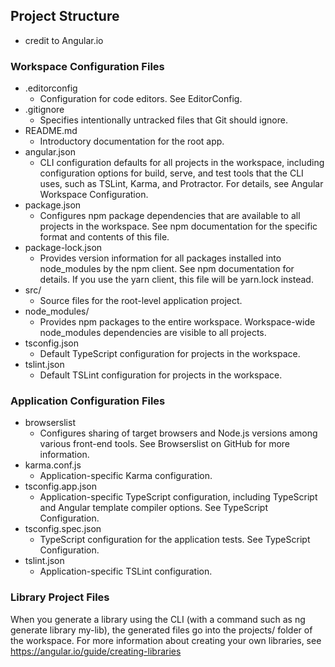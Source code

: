 ## Project Structure

* credit to Angular.io

### Workspace Configuration Files
* .editorconfig
    * Configuration for code editors. See EditorConfig.
* .gitignore
    * Specifies intentionally untracked files that Git should ignore.
* README.md
    * Introductory documentation for the root app.
* angular.json
    * CLI configuration defaults for all projects in the workspace, including configuration options for build, serve, and test tools that the CLI uses, such as TSLint, Karma, and Protractor. For details, see Angular Workspace Configuration.
* package.json 
    * Configures npm package dependencies that are available to all projects in the workspace. See npm documentation for the specific format and contents of this file.
* package-lock.json
    * Provides version information for all packages installed into node_modules by the npm client. See npm documentation for details. If you use the yarn client, this file will be yarn.lock instead.
* src/ 	
    * Source files for the root-level application project.
* node_modules/ 	
    * Provides npm packages to the entire workspace. Workspace-wide node_modules dependencies are visible to all projects.
* tsconfig.json
    * Default TypeScript configuration for projects in the workspace.
* tslint.json 
    * Default TSLint configuration for projects in the workspace.

### Application Configuration Files
* browserslist 	
    * Configures sharing of target browsers and Node.js versions among various front-end tools. See Browserslist on GitHub for more information.
* karma.conf.js
    * Application-specific Karma configuration.
* tsconfig.app.json
    * Application-specific TypeScript configuration, including TypeScript and Angular template compiler options. See TypeScript Configuration.
* tsconfig.spec.json
    * TypeScript configuration for the application tests. See TypeScript Configuration.
* tslint.json
    * Application-specific TSLint configuration.
    
### Library Project Files
When you generate a library using the CLI (with a command such as ng generate library my-lib), the generated files go into the projects/ folder of the workspace. For more information about creating your own libraries, see https://angular.io/guide/creating-libraries
